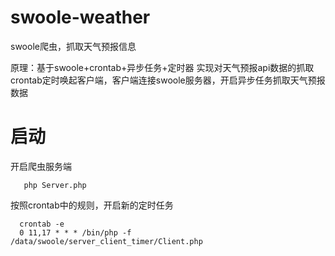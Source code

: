 # swoole-weather
swoole爬虫，抓取天气预报信息  

原理：基于swoole+crontab+异步任务+定时器 实现对天气预报api数据的抓取
  crontab定时唤起客户端，客户端连接swoole服务器，开启异步任务抓取天气预报数据
# 启动
  开启爬虫服务端
  
```
   php Server.php
```
  
  按照crontab中的规则，开启新的定时任务
  
```
  crontab -e 
  0 11,17 * * * /bin/php -f /data/swoole/server_client_timer/Client.php
```

  
